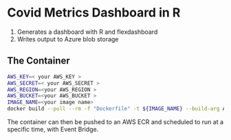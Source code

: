 Covid Metrics Dashboard in R
============================

1. Generates a dashboard with R and flexdashboard
2. Writes output to Azure blob storage

## The Container

```sh
AWS_KEY=< your AWS_KEY > 
AWS_SECRET=< your AWS_SECRET >
AWS_REGION=<your AWS_REGION >
AWS_BUCKET=<your AWS_BUCKET >
IMAGE_NAME=<your image name>
docker build --pull --rm -f "Dockerfile" -t ${IMAGE_NAME} --build-arg AWS_KEY=${AWS_KEY} --build-arg AWS_SECRET=${AWS_SECRET} --build-arg AWS_REGION=${AWS_REGION} --build-arg AWS_BUCKET=${AWS_BUCKET} .
```

The container can then be pushed to an AWS ECR and scheduled to run at a specific time, with Event Bridge.


